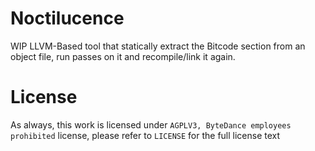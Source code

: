 # Noctilucence
WIP LLVM-Based tool that statically extract the Bitcode section from an object file, run passes on it and recompile/link it again.

# License
As always, this work is licensed under ``AGPLV3, ByteDance employees prohibited`` license, please refer to ``LICENSE`` for the full license text
